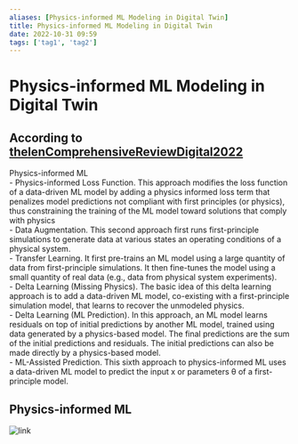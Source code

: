 ```yaml
---
aliases: [Physics-informed ML Modeling in Digital Twin]
title: Physics-informed ML Modeling in Digital Twin
date: 2022-10-31 09:59
tags: ['tag1', 'tag2']
---
```


# Physics-informed ML Modeling in Digital Twin

## According to [thelenComprehensiveReviewDigital2022](../zotero/thelenComprehensiveReviewDigital2022.md)

Physics-informed ML  
    - Physics-informed Loss Function. This approach modifies the loss function of a data-driven ML model by adding a physics informed loss term that penalizes model predictions not compliant with first principles (or physics), thus constraining the training of the ML model toward solutions that comply with physics  
    - Data Augmentation. This second approach first runs first-principle simulations to generate data at various states an operating conditions of a physical system.  
    - Transfer Learning. It first pre-trains an ML model using a large quantity of data from first-principle simulations. It then fine-tunes the model using a small quantity of real data (e.g., data from physical system experiments).  
    - Delta Learning (Missing Physics). The basic idea of this delta learning approach is to add a data-driven ML model, co-existing with a first-principle simulation model, that learns to recover the unmodeled physics.  
    - Delta Learning (ML Prediction). In this approach, an ML model learns residuals on top of initial predictions by another ML model, trained using data generated by a physics-based model. The final predictions are the sum of the initial predictions and residuals. The initial predictions can also be made directly by a physics-based model.  
    - ML-Assisted Prediction. This sixth approach to physics-informed ML uses a data-driven ML model to predict the input x or parameters θ of a first-principle model.


## Physics-informed ML

![link](https://i.imgur.com/KWsnznd.png)

